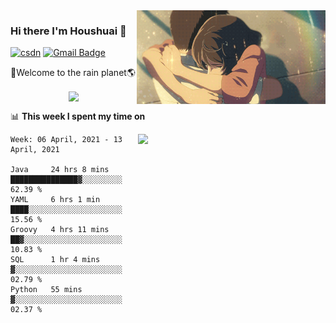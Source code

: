 <img  align='right' height="150" src="https://github.com/LikeRainDay/LikeRainDay/blob/master/pic/img_rain_1.gif?raw=true">



### Hi there I'm Houshuai :lemon:

[![csdn](https://img.shields.io/badge/-csdn-c14438?style=flat-square&logo=c&logoColor=white)](https://blog.csdn.net/qq_15807167)
[![Gmail Badge](https://img.shields.io/badge/-gmail-c14438?style=flat-square&logo=Gmail&logoColor=white&link=mailto:houshuai0816@gmail.com)](mailto:houshuai0816@gmail.com)

🚀Welcome to the rain planet🌎

<center>
<img align='center'  src="https://source.unsplash.com/random/1200x600">
</center>

📊 **This week I spent my time on**

<img align='right'   width="300" src="https://github-readme-stats.vercel.app/api?username=LikeRainDay&show_icons=true&title_color=fff&icon_color=79ff97&text_color=9f9f9f&bg_color=151515">

<!--START_SECTION:waka-->
```text
Week: 06 April, 2021 - 13 April, 2021

Java     24 hrs 8 mins   ███████████████▓░░░░░░░░░   62.39 % 
YAML     6 hrs 1 min     ████░░░░░░░░░░░░░░░░░░░░░   15.56 % 
Groovy   4 hrs 11 mins   ██▓░░░░░░░░░░░░░░░░░░░░░░   10.83 % 
SQL      1 hr 4 mins     ▓░░░░░░░░░░░░░░░░░░░░░░░░   02.79 % 
Python   55 mins         ▓░░░░░░░░░░░░░░░░░░░░░░░░   02.37 % 
```
<!--END_SECTION:waka-->
